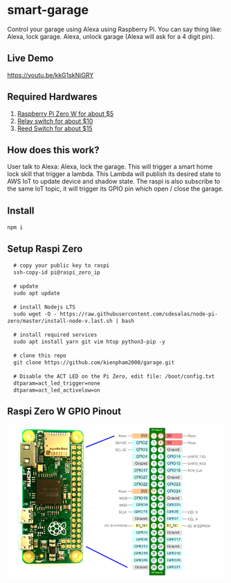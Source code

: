 # smart-garage

Control your garage using Alexa using Raspberry Pi. You can say thing like: Alexa, lock garage. Alexa, unlock garage (Alexa will ask for a 4 digit pin).

## Live Demo

https://youtu.be/kkG1skNiGRY

## Required Hardwares

1) [Raspberry Pi Zero W for about $5](https://www.microcenter.com/product/486575/zero-w)
2) [Relay switch for about $10](https://www.amazon.com/s?k=relay+switch+arduino)
3) [Reed Switch for about $15](https://www.amazon.com/gp/product/B00LYCUSBY)

## How does this work?

User talk to Alexa: Alexa, lock the garage. This will trigger a smart home lock skill that trigger a lambda. This Lambda will publish its desired state to AWS IoT to update device and shadow state. The raspi is also subscribe to the same IoT topic, it will trigger its GPIO pin which open / close the garage.

## Install

```shell
npm i
```

## Setup Raspi Zero

```shell
  # copy your public key to raspi
  ssh-copy-id pi@raspi_zero_ip

  # update
  sudo apt update

  # install Nodejs LTS
  sudo wget -O - https://raw.githubusercontent.com/sdesalas/node-pi-zero/master/install-node-v.last.sh | bash

  # install required services
  sudo apt install yarn git vim htop python3-pip -y

  # clone this repo
  git clone https://github.com/kienpham2000/garage.git

  # Disable the ACT LED on the Pi Zero, edit file: /boot/config.txt
  dtparam=act_led_trigger=none
  dtparam=act_led_activelow=on
```

## Raspi Zero W GPIO Pinout

![gpio](docs/raspi-0w-gpio-pinout.png)
